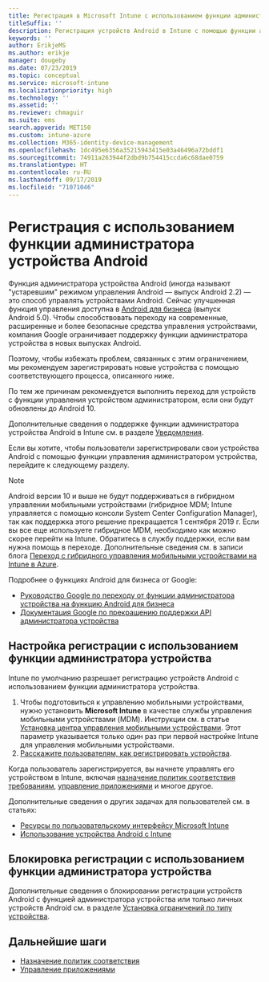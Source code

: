 ```yaml
---
title: Регистрация в Microsoft Intune с использованием функции администратора устройства Android
titleSuffix: ''
description: Регистрация устройств Android в Intune с помощью функции администратора устройства.
keywords: ''
author: ErikjeMS
ms.author: erikje
manager: dougeby
ms.date: 07/23/2019
ms.topic: conceptual
ms.service: microsoft-intune
ms.localizationpriority: high
ms.technology: ''
ms.assetid: ''
ms.reviewer: chmaguir
ms.suite: ems
search.appverid: MET150
ms.custom: intune-azure
ms.collection: M365-identity-device-management
ms.openlocfilehash: 1dc495e6356a35215943415e03a46496a72bddf1
ms.sourcegitcommit: 74911a263944f2dbd9b754415ccda6c68dae0759
ms.translationtype: HT
ms.contentlocale: ru-RU
ms.lasthandoff: 09/17/2019
ms.locfileid: "71071046"
---
```

# <a name="android-device-administrator-enrollment"></a>Регистрация с использованием функции администратора устройства Android

Функция администратора устройства Android (иногда называют "устаревшим" режимом управления Android — выпуск Android 2.2) — это способ управлять устройствами Android. Сейчас улучшенная функция управления доступна в [Android для бизнеса](https://www.android.com/enterprise/management/) (выпуск Android 5.0). Чтобы способствовать переходу на современные, расширенные и более безопасные средства управления устройствами, компания Google ограничивает поддержку функции администратора устройства в новых выпусках Android.

Поэтому, чтобы избежать проблем, связанных с этим ограничением, мы рекомендуем зарегистрировать новые устройства с помощью соответствующего процесса, описанного ниже.

По тем же причинам рекомендуется выполнить переход для устройств с функции управления устройством администратором, если они будут обновлены до Android 10. 

Дополнительные сведения о поддержке функции администратора устройства Android в Intune см. в разделе [Уведомления](whats-new.md#decreasing-support-for-android-device-administrator).

Если вы хотите, чтобы пользователи зарегистрировали свои устройства Android с помощью функции управления администратором устройства, перейдите к следующему разделу.  


> [!Note]  
> Android версии 10 и выше не будут поддерживаться в гибридном управлении мобильными устройствами (гибридное MDM; Intune управляется с помощью консоли System Center Configuration Manager), так как поддержка этого решение прекращается 1 сентября 2019 г. Если вы все еще используете гибридное MDM, необходимо как можно скорее перейти на Intune. Обратитесь в службу поддержки, если вам нужна помощь в переходе. Дополнительные сведения см. в записи блога [Переход с гибридного управления мобильными устройствами на Intune в Azure](https://aka.ms/hybrid_notification).

Подробнее о функциях Android для бизнеса от Google:
- [Руководство Google по переходу от функции администратора устройства на функцию Android для бизнеса](http://static.googleusercontent.com/media/android.com/en/enterprise/static/2016/pdfs/enterprise/Android-Enterprise-Migration-Bluebook_2019.pdf)
- [Документация Google по прекращению поддержки API администратора устройства](https://developers.google.com/android/work/device-admin-deprecation)


## <a name="set-up-device-administrator-enrollment"></a>Настройка регистрации с использованием функции администратора устройства

Intune по умолчанию разрешает регистрацию устройств Android с использованием функции администратора устройства.

1. Чтобы подготовиться к управлению мобильными устройствами, нужно установить **Microsoft Intune** в качестве службы управления мобильными устройствами (MDM). Инструкции см. в статье [Установка центра управления мобильными устройствами](mdm-authority-set.md). Этот параметр указывается только один раз при первой настройке Intune для управления мобильными устройствами.
2. [Расскажите пользователям, как регистрировать устройства](/intune-user-help/enroll-your-device-in-intune-android).  

Когда пользователь зарегистрируется, вы начнете управлять его устройством в Intune, включая [назначение политик соответствия требованиям](compliance-policy-create-android.md), [управление приложениями](app-management.md) и многое другое.

Дополнительные сведения о других задачах для пользователей см. в статьях:
- [Ресурсы по пользовательскому интерфейсу Microsoft Intune](end-user-educate.md)
- [Использование устройства Android с Intune](https://docs.microsoft.com/intune-user-help/using-your-android-device-with-intune)


## <a name="block-device-administrator-enrollment"></a>Блокировка регистрации с использованием функции администратора устройства
Дополнительные сведения о блокировании регистрации устройств Android с функцией администратора устройства или только личных устройств Android см. в разделе [Установка ограничений по типу устройства](enrollment-restrictions-set.md).



## <a name="next-steps"></a>Дальнейшие шаги
- [Назначение политик соответствия](compliance-policy-create-android.md)
- [Управление приложениями](app-management.md)